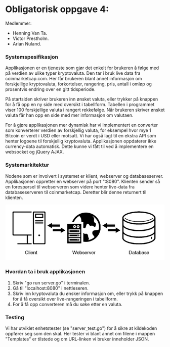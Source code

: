 
# Obligatorisk oppgave 4: 

Medlemmer: 
- Henning Van Ta.
- Victor Prestholm.
- Arian Nuland. 


### Systemspesifikasjon

Applikasjonen er en tjeneste som gjør det enkelt for brukeren å følge med på verdien av ulike typer kryptovaluta. Den tar i bruk live data fra coinmarketcap.com. Her får brukeren blant annet informasjon om forskjellige kryptovaluta, forkortelser, rangering, pris, antall i omløp og prosentvis endring over en gitt tidsperiode. 

På startsiden skriver brukeren inn ønsket valuta, eller trykker på knappen for å få opp en ny side med oversikt i tabellform. Tabellen i programmet viser 100 forskjellige valuta i rangert rekkefølge. Når brukeren skriver ønsket valuta får han opp en side med mer informasjon om valutaen. 

For å gjøre applikasjonen mer dynamisk har vi implementert en converter som konverterer verdien av forskjellig valuta, for eksempel hvor mye 1 Bitcoin er verdt i USD eller motsatt. Vi har også lagt til en ekstra API som henter logoene til forskjellig kryptovaluta. Applikasjonen oppdaterer ikke currency-data automatisk. Dette kunne vi fått til ved å implementere en websocket og jQuery AJAX. 


### Systemarkitektur

Nodene som er involvert i systemet er klient, webserver og databaseserver. Applikasjonen oppretter en webserver på port ":8080". Klienten sender så en forespørsel til webserveren som videre henter live-data fra databaseserveren til coinmarketcap. Deretter blir denne returnert til klienten. 


![Mac](https://github.com/Prestholm/TeamStovsuger/blob/master/Oblig4/Bilder/32323871_1815296048513457_1596700920316428288_n.png)


### Hvordan ta i bruk applikasjonen

1. Skriv "go run server.go" i terminalen.
2. Gå til "localhost:8080" i nettleseren.
3. Skriv inn kryptovaluta du ønsker informasjon om, eller trykk på knappen for å få oversikt over live-rangeringen i tabellform. 
4. For å få opp converteren må du søke etter en valuta. 


### Testing

Vi har utviklet enhetstester (se "server_test.go") for å sikre at kildekoden oppfører seg som den skal. Her tester vi blant annet om filene i mappen "Templates" er tilstede og om URL-linken vi bruker inneholder JSON. 







